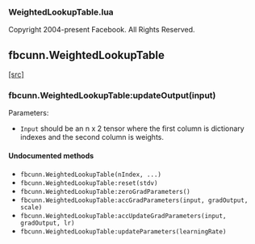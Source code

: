 

### WeightedLookupTable.lua ###

Copyright 2004-present Facebook. All Rights Reserved.

<a name="fbcunn.WeightedLookupTable.dok"></a>


## fbcunn.WeightedLookupTable ##


<a class="entityLink" href="https://github.com/facebook/fbcunn/blob/fbf20ca05e68c2058907539c806db18c204ba074/luasrc/WeightedLookupTable.lua#L52">[src]</a>
<a name="fbcunn.WeightedLookupTable:updateOutput"></a>


### fbcunn.WeightedLookupTable:updateOutput(input) ###


Parameters:
* `Input` should be an n x 2 tensor where the first column is dictionary indexes
   and the second column is weights.



#### Undocumented methods ####

<a name="fbcunn.WeightedLookupTable"></a>
 * `fbcunn.WeightedLookupTable(nIndex, ...)`
<a name="fbcunn.WeightedLookupTable:reset"></a>
 * `fbcunn.WeightedLookupTable:reset(stdv)`
<a name="fbcunn.WeightedLookupTable:zeroGradParameters"></a>
 * `fbcunn.WeightedLookupTable:zeroGradParameters()`
<a name="fbcunn.WeightedLookupTable:accGradParameters"></a>
 * `fbcunn.WeightedLookupTable:accGradParameters(input, gradOutput, scale)`
<a name="fbcunn.WeightedLookupTable:accUpdateGradParameters"></a>
 * `fbcunn.WeightedLookupTable:accUpdateGradParameters(input, gradOutput, lr)`
<a name="fbcunn.WeightedLookupTable:updateParameters"></a>
 * `fbcunn.WeightedLookupTable:updateParameters(learningRate)`
